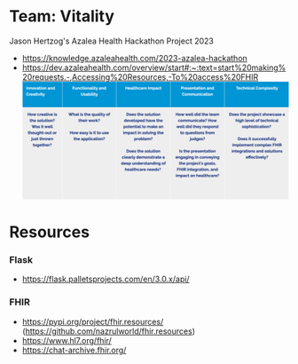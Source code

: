 # Team: Vitality
Jason Hertzog's Azalea Health Hackathon Project 2023
- https://knowledge.azaleahealth.com/2023-azalea-hackathon
- https://dev.azaleahealth.com/overview/start#:~:text=start%20making%20requests.-,Accessing%20Resources,-To%20access%20FHIR
![Criteria](extra/gradingCriteria.png)

# Resources
### Flask
- https://flask.palletsprojects.com/en/3.0.x/api/
### FHIR
- https://pypi.org/project/fhir.resources/ (https://github.com/nazrulworld/fhir.resources)
- https://www.hl7.org/fhir/
- https://chat-archive.fhir.org/
